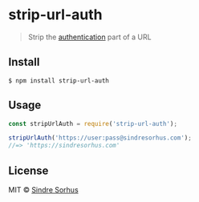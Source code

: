 # strip-url-auth

> Strip the [authentication](https://en.wikipedia.org/wiki/Basic_access_authentication) part of a URL


## Install

```
$ npm install strip-url-auth
```


## Usage

```js
const stripUrlAuth = require('strip-url-auth');

stripUrlAuth('https://user:pass@sindresorhus.com');
//=> 'https://sindresorhus.com'
```


## License

MIT © [Sindre Sorhus](https://sindresorhus.com)
